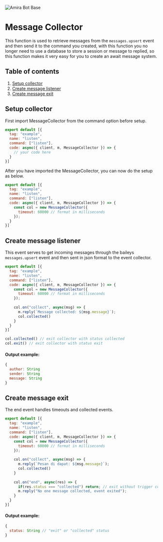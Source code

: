 ![Amira Bot Base](https://telegra.ph/file/54cbfb6c7f6b2d69f85cd.jpg)

# Message Collector
This function is used to retrieve messages from the `messages.upsert` event and then send it to the command you created, with this function you no longer need to use a database to store a session or message to replied, so this function makes it very easy for you to create an await message system.

## Table of contents
1. [Setup collector](#setup-collector)
2. [Create message listener](#create-message-listener)
3. [Create message exit](#create-message-exit)


## Setup collector
First import MessageCollector from the command option before setup.
```js
export default [{
  tag: "example",
  name: "listen",
  command: ["listen"],
  code: async({ client, m, MessageCollector }) => {
    // your code here
  }
}]
```

After you have imported the MessageCollector, you can now do the setup as below.
```js
export default [{
  tag: "example",
  name: "listen",
  command: ["listen"],
  code: async({ client, m, MessageCollector }) => {
    const col = new MessageCollector({
      timeout: 60000 // format in milliseconds
    });
  }
}]
```

## Create message listener
This event serves to get incoming messages through the baileys `messages.upsert` event and then sent in json format to the event collector.
```js
export default [{
  tag: "example",
  name: "listen",
  command: ["listen"],
  code: async({ client, m, MessageCollector }) => {
    const col = new MessageCollector({
      timeout: 60000 // format in milliseconds
    });
    
    col.on("collect", async(msg) => {
      m.reply(`Message collected: ${msg.message}`);
      col.collected()
    }
  }
}]
```

```js
col.collected() // exit collector with status collected
col.exit() // exit collector with status exit
```

#### Output example:
```js
{
  author: String
  sender: String
  message: String
}
```

## Create message exit
The end event handles timeouts and collected events.

```js
export default [{
  tag: "example",
  name: "listen",
  command: ["listen"],
  code: async({ client, m, MessageCollector }) => {
    const col = new MessageCollector({
      timeout: 60000 // format in milliseconds
    });
    
    col.on("collect", async(msg) => {
      m.reply(`Pesan di dapat: ${msg.message}`);
      col.collected()
    }
    
    col.on("end", async(res) => {
      if(res.status === "collected") return; // exit without trigger code in below
      m.reply("No one message collected, event exited");
    }
  }
}]
```

#### Output example:
```js
{
  status: String // "exit" or "collected" status
}
```